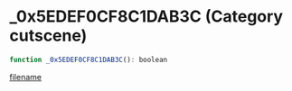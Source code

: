 # _0x5EDEF0CF8C1DAB3C (Category cutscene)

```js
function _0x5EDEF0CF8C1DAB3C(): boolean
```

[filename](_0x5EDEF0CF8C1DAB3C_m.md ':include')